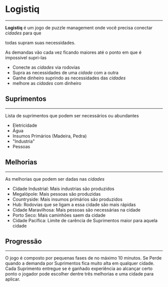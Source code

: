 # Logistiq

---

**Logistiq** é um jogo de puzzle management onde você precisa conectar *cidades* para que 

todas supram suas necessidades.

As demandas vão cada vez ficando maiores até o ponto em que é impossível supri-las


- Conecte as *cidades* via rodovias
- Supra as necessidades de uma *cidade* com a outra
- Ganhe dinheiro suprindo as necessidades das *cidades*
- melhore as *cidades* com dinheiro

## Suprimentos

---

Lista de suprimentos que podem ser necessários ou abundantes

- Eletricidade
- Água
- Insumos Primários (Madeira, Pedra)
- "Industria"
- Pessoas

## Melhorias

---

As melhorias que podem ser dadas nas *cidades*

- Cidade Industrial: Mais industrias são produzidos
- Megalópole: Mais pessoas são produzidas
- Countryside: Mais insumos primários são produzidos
- Hub: Rodovias que se ligam a essa cidade são mais rápidas
- Cidade Maravilhosa: Mais pessoas são necessárias na cidade
- Porto Seco: Mais caminhões saem da cidade
- Cidade Pacífica: Limite de carência de Suprimentos maior para aquela cidade

## Progressão

---

O jogo é composto por pequenas fases de no máximo 10 minutos. Se Perde quando a demanda por Suprimentos fica muito alta em qualquer cidade. Cada Suprimento entregue se é ganhado experiência ao alcançar certo ponto o jogador pode escolher dentre três melhorias e uma cidade para aplicar.

